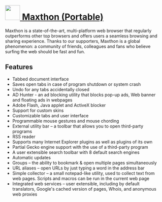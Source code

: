 # [<img src="https://cdn.jsdelivr.net/gh/chocolatey/chocolatey-coreteampackages@75a4f3acb5fdff5fb229650e2349925603a7743b/icons/maxthon.png" height="48" width="48" /> Maxthon (Portable)](https://chocolatey.org/packages/maxthon.commandline)

Maxthon is a state-of-the-art, multi-platform web browser that regularly outperforms other top browsers and offers users a seamless browsing and sharing experience. Thanks to our supporters, Maxthon is a global phenomenon: a community of friends, colleagues
and fans who believe surfing the web should be fast and fun.

## Features
- Tabbed document interface
- Saves open tabs in case of program shutdown or system crash
- Undo for any tabs accidentally closed
- AD Hunter - an ad blocking utility that blocks pop-up ads, Web banner and floating ads in webpages
- Adobe Flash, Java applet and ActiveX blocker
- Support for custom skins
- Customizable tabs and user interface
- Programmable mouse gestures and mouse chording
- External utility bar – a toolbar that allows you to open third-party programs
- RSS reader
- Supports many Internet Explorer plugins as well as plugins of its own
- Partial Gecko engine support with the use of a third-party program
- A user extensible search toolbar with 8 default search engines
- Automatic updates
- Groups – the ability to bookmark & open multiple pages simultaneously
- URL aliases – open URLs by just typing a word in the address bar
- Simple collector – a small notepad-like utility, used to collect text from web pages. Scripts and macros can be run in the current web page
- Integrated web services – user extensible, including by default translators, Google's cached version of pages, Whois, and anonymous web proxies
